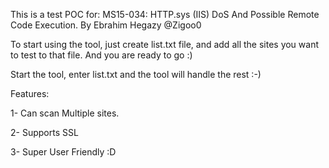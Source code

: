 This is a test POC for:
MS15-034: HTTP.sys (IIS) DoS And Possible Remote Code Execution.
By Ebrahim Hegazy @Zigoo0

To start using the tool, just create list.txt file, and add all the sites you want to test to that file.
And you are ready to go :)

Start the tool, enter list.txt and the tool will handle the rest :-)

Features:

1- Can scan Multiple sites.

2- Supports SSL

3- Super User Friendly :D
